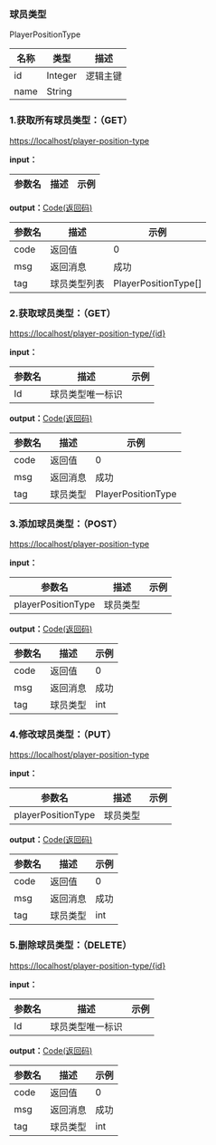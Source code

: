 ### 球员类型 ###
<A NAME="PlayerPositionType">PlayerPositionType</A>

名称|类型|描述
-|-|-
id                  |Integer   |逻辑主键
name                |String    |

### 1.获取所有球员类型：（GET） ###
[https://localhost/player-position-type](https://localhost/player-position-type)

**input：**

参数名 		|描述	|示例
 --------- | ------|------

**output：**<A HREF="#Code">Code(返回码)</A>

参数名 		|描述	|示例
 --------- | ------|------
code 		|返回值	|0
msg			|返回消息|成功
tag         |球员类型列表|PlayerPositionType[]

### 2.获取球员类型：（GET） ###
[https://localhost/player-position-type/{id}](https://localhost/player-position-type/{id})

**input：**

参数名 		|描述	|示例
 --------- | ------|------
Id| 球员类型唯一标识 |   

**output：**<A HREF="#Code">Code(返回码)</A>

参数名 		|描述	|示例
 --------- | ------|------
code 		|返回值	|0
msg			|返回消息|成功
tag         |球员类型|PlayerPositionType

### 3.添加球员类型：（POST） ###
[https://localhost/player-position-type](https://localhost/player-position-type)

**input：**

参数名 		|描述	|示例
 --------- | ------|------
playerPositionType| 球员类型 |   

**output：**<A HREF="#Code">Code(返回码)</A>

参数名 		|描述	|示例
 --------- | ------|------
code 		|返回值	|0
msg			|返回消息|成功
tag         |球员类型|int

### 4.修改球员类型：（PUT） ###
[https://localhost/player-position-type](https://localhost/player-position-type)

**input：**

参数名 		|描述	|示例
 --------- | ------|------
playerPositionType| 球员类型 |   

**output：**<A HREF="#Code">Code(返回码)</A>

参数名 		|描述	|示例
 --------- | ------|------
code 		|返回值	|0
msg			|返回消息|成功
tag         |球员类型|int

### 5.删除球员类型：（DELETE） ###
[https://localhost/player-position-type/{id}](https://localhost/player-position-type/{id})

**input：**

参数名 		|描述	|示例
 --------- | ------|------
Id| 球员类型唯一标识 |   

**output：**<A HREF="#Code">Code(返回码)</A>

参数名 		|描述	|示例
 --------- | ------|------
code 		|返回值	|0
msg			|返回消息|成功
tag         |球员类型|int


